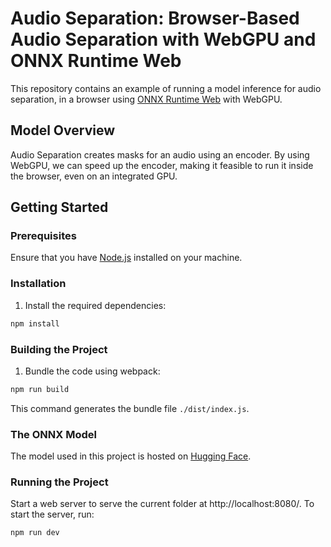 # Audio Separation: Browser-Based Audio Separation with WebGPU and ONNX Runtime Web

This repository contains an example of running a model inference for audio separation, in a browser using [ONNX Runtime Web](https://github.com/microsoft/onnxruntime) with WebGPU.

## Model Overview

Audio Separation creates masks for an audio using an encoder. By using WebGPU, we can speed up the encoder, making it feasible to run it inside the browser, even on an integrated GPU.

## Getting Started

### Prerequisites

Ensure that you have [Node.js](https://nodejs.org/) installed on your machine.

### Installation

1. Install the required dependencies:

```sh
npm install
```

### Building the Project

1. Bundle the code using webpack:

```sh
npm run build
```

This command generates the bundle file `./dist/index.js`.

### The ONNX Model

The model used in this project is hosted on [Hugging Face](https://huggingface.co/seanghay/uvr_models).

### Running the Project

Start a web server to serve the current folder at http://localhost:8080/. To start the server, run:

```sh
npm run dev
```
